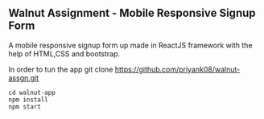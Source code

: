 ## Walnut Assignment - Mobile Responsive Signup Form

A mobile responsive signup form up made in ReactJS framework with the help of HTML,CSS and bootstrap.

In order to tun the app git clone https://github.com/priyank08/walnut-assgn.git
```
cd walnut-app
npm install
npm start

```
